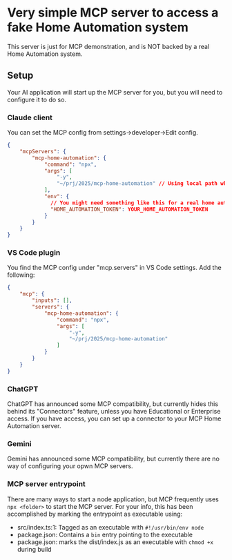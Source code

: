 # Very simple MCP server to access a fake Home Automation system

This server is just for MCP demonstration, and is NOT backed by a real Home Automation system. 

## Setup
Your AI application will start up the MCP server for you, but you will need to configure it to do so.

### Claude client

You can set the MCP config from settings->developer->Edit config.

```json
{
    "mcpServers": {
        "mcp-home-automation": {
            "command": "npx",
            "args": [
                "-y",
                "~/prj/2025/mcp-home-automation" // Using local path while developing
            ],
            "env": {
              // You might need something like this for a real home automation system
              "HOME_AUTOMATION_TOKEN": YOUR_HOME_AUTOMATION_TOKEN 
            }
        }
    }
}
```

### VS Code plugin
You find the MCP config under "mcp.servers" in VS Code settings. Add the following:

```json
{
    "mcp": {
        "inputs": [],
        "servers": {
            "mcp-home-automation": {
                "command": "npx",
                "args": [
                    "-y",
                    "~/prj/2025/mcp-home-automation"
                ]
            }        
        }
    }
}
```

### ChatGPT
ChatGPT has announced some MCP compatibility, but currently hides this behind its "Connectors" feature, unless you have Educational or Enterprise access. If you have access, you can set up a connector to your MCP Home Automation server.

### Gemini
Gemini has announced some MCP compatibility, but currently there are no way of configuring your opwn MCP servers.  

### MCP server entrypoint
There are many ways to start a node application, but MCP frequently uses `npx <folder>` to start the MCP server. For your info, this has been accomplished by marking the entrypoint as executable using:
* src/index.ts:1: Tagged as an executable with `#!/usr/bin/env node`
* package.json: Contains a `bin` entry pointing to the executable
* package.json: marks the dist/index.js as an executable with `chmod +x` during build
